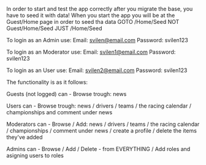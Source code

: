 In order to start and test the app correctly after you migrate the base, you have to seed it with data!
When you start the app you will be at the Guest/Home page in order to seed tha data GOTO /Home/Seed
NOT Guest/Home/Seed JUST /Home/Seed

To login as an Admin use:
Email: svilen@email.com
Password: svilen123

To login as an Moderator use:
Email: svilen1@email.com
Password: svilen123

To login as an User use:
Email: svilen2@email.com
Password: svilen123

The functionality is as it follows:

Guests (not logged) can - Browse trough: news

Users can - Browse trough: news / drivers / teams / the racing calendar / championships and comment under news

Moderators can - Browse / Add: news / drivers / teams / the racing calendar / championships / comment under news / create a profile / delete the items they've added

Admins can - Browse / Add / Delete - from EVERYTHING / Add roles and asigning users to roles
